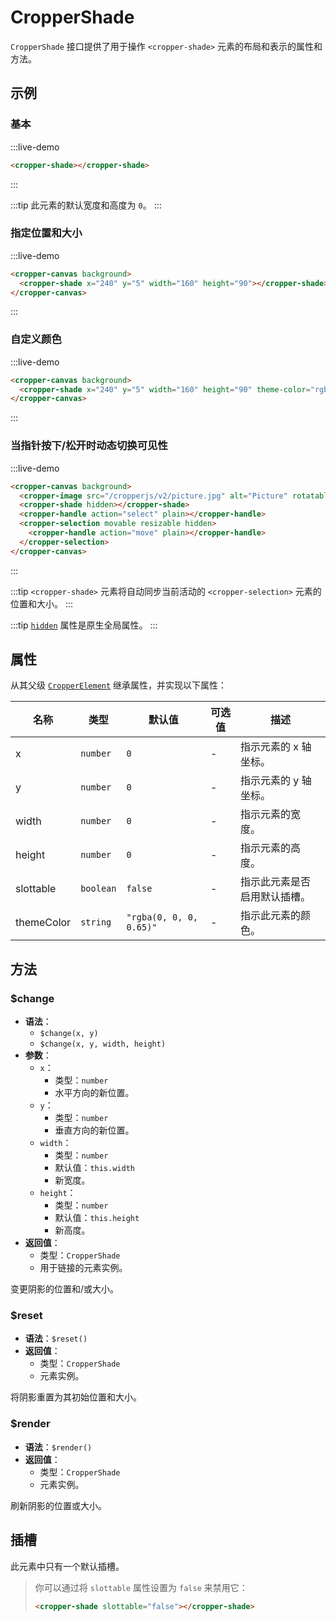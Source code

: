 # CropperShade

`CropperShade` 接口提供了用于操作 `<cropper-shade>` 元素的布局和表示的属性和方法。

## 示例

### 基本

:::live-demo

```html
<cropper-shade></cropper-shade>
```

:::

:::tip
此元素的默认宽度和高度为 `0`。
:::

### 指定位置和大小

:::live-demo

```html
<cropper-canvas background>
  <cropper-shade x="240" y="5" width="160" height="90"></cropper-shade>
</cropper-canvas>
```

:::

### 自定义颜色

:::live-demo

```html
<cropper-canvas background>
  <cropper-shade x="240" y="5" width="160" height="90" theme-color="rgba(0, 0, 0, 0.35)"></cropper-shade>
</cropper-canvas>
```

:::

### 当指针按下/松开时动态切换可见性

:::live-demo

```html
<cropper-canvas background>
  <cropper-image src="/cropperjs/v2/picture.jpg" alt="Picture" rotatable scalable skewable translatable></cropper-image>
  <cropper-shade hidden></cropper-shade>
  <cropper-handle action="select" plain></cropper-handle>
  <cropper-selection movable resizable hidden>
    <cropper-handle action="move" plain></cropper-handle>
  </cropper-selection>
</cropper-canvas>
```

:::

:::tip
`<cropper-shade>` 元素将自动同步当前活动的 `<cropper-selection>` 元素的位置和大小。
:::

:::tip
[`hidden`](https://developer.mozilla.org/zh-CN/docs/Web/HTML/Global_attributes/hidden) 属性是原生全局属性。
:::

## 属性

从其父级 [`CropperElement`](cropper-element.html) 继承属性，并实现以下属性：

| 名称 | 类型 | 默认值 | 可选值 | 描述 |
| --- | --- | --- | --- | --- |
| x | `number` | `0` | - | 指示元素的 x 轴坐标。 |
| y | `number` | `0` | - | 指示元素的 y 轴坐标。 |
| width | `number` | `0` | - | 指示元素的宽度。 |
| height | `number` | `0` | - | 指示元素的高度。 |
| slottable | `boolean` | `false` | - | 指示此元素是否启用默认插槽。 |
| themeColor | `string` | `"rgba(0, 0, 0, 0.65)"` | - | 指示此元素的颜色。 |

## 方法

### $change

- **语法**：
  - `$change(x, y)`
  - `$change(x, y, width, height)`
- **参数**：
  - `x`：
    - 类型：`number`
    - 水平方向的新位置。
  - `y`：
    - 类型：`number`
    - 垂直方向的新位置。
  - `width`：
    - 类型：`number`
    - 默认值：`this.width`
    - 新宽度。
  - `height`：
    - 类型：`number`
    - 默认值：`this.height`
    - 新高度。
- **返回值**：
  - 类型：`CropperShade`
  - 用于链接的元素实例。

变更阴影的位置和/或大小。

### $reset

- **语法**：`$reset()`
- **返回值**：
  - 类型：`CropperShade`
  - 元素实例。

将阴影重置为其初始位置和大小。

### $render

- **语法**：`$render()`
- **返回值**：
  - 类型：`CropperShade`
  - 元素实例。

刷新阴影的位置或大小。

## 插槽

此元素中只有一个默认插槽。

> 你可以通过将 `slottable` 属性设置为 `false` 来禁用它：
>
> ```html
> <cropper-shade slottable="false"></cropper-shade>
> ```
